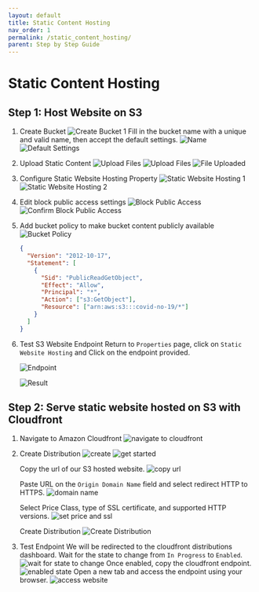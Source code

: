 ```yaml
---
layout: default
title: Static Content Hosting
nav_order: 1
permalink: /static_content_hosting/
parent: Step by Step Guide
---
```


# Static Content Hosting

## Step 1: Host Website on S3

1. Create Bucket
   ![Create Bucket 1](https://s3.us-west-2.amazonaws.com/secure.notion-static.com/f935e6af-64dc-45a4-a70a-94709ea9cf12/Untitled.png?X-Amz-Algorithm=AWS4-HMAC-SHA256&X-Amz-Credential=AKIAT73L2G45O3KS52Y5%2F20200819%2Fus-west-2%2Fs3%2Faws4_request&X-Amz-Date=20200819T052857Z&X-Amz-Expires=86400&X-Amz-Signature=d89ac041018748472c67a21ebd75584cb75f8f2f0be1b131448b5a3e7b96df56&X-Amz-SignedHeaders=host&response-content-disposition=filename%20%3D%22Untitled.png%22)
   Fill in the bucket name with a unique and valid name, then accept the default settings.
   ![Name](https://s3.us-west-2.amazonaws.com/secure.notion-static.com/2d0c5418-e4b5-4936-b2ee-3f93b02d0214/Untitled.png?X-Amz-Algorithm=AWS4-HMAC-SHA256&X-Amz-Credential=AKIAT73L2G45O3KS52Y5%2F20200819%2Fus-west-2%2Fs3%2Faws4_request&X-Amz-Date=20200819T055444Z&X-Amz-Expires=86400&X-Amz-Signature=18600caf00e51960a99bd9bca142ef214ab0993eca8f24e43ec6e7323937be08&X-Amz-SignedHeaders=host&response-content-disposition=filename%20%3D%22Untitled.png%22)
   ![Default Settings](https://s3.us-west-2.amazonaws.com/secure.notion-static.com/4cda48f2-20e4-482a-b2f9-29a2a6cfab90/Untitled.png?X-Amz-Algorithm=AWS4-HMAC-SHA256&X-Amz-Credential=AKIAT73L2G45O3KS52Y5%2F20200819%2Fus-west-2%2Fs3%2Faws4_request&X-Amz-Date=20200819T055513Z&X-Amz-Expires=86400&X-Amz-Signature=f152ce797b8f2b94065c4b03679ded20bf13da3e5ea1f64896eb76979b70a12f&X-Amz-SignedHeaders=host&response-content-disposition=filename%20%3D%22Untitled.png%22)

2. Upload Static Content
   ![Upload Files](https://s3.us-west-2.amazonaws.com/secure.notion-static.com/6fba1e6f-33da-407f-bc31-1d91361988f1/Untitled.png?X-Amz-Algorithm=AWS4-HMAC-SHA256&X-Amz-Credential=AKIAT73L2G45O3KS52Y5%2F20200819%2Fus-west-2%2Fs3%2Faws4_request&X-Amz-Date=20200819T055551Z&X-Amz-Expires=86400&X-Amz-Signature=924f0aeea0d88ab1f65048b213d350023cd10218dc2f6b4aa475de5e94e790a4&X-Amz-SignedHeaders=host&response-content-disposition=filename%20%3D%22Untitled.png%22)
   ![Upload Files](https://s3.us-west-2.amazonaws.com/secure.notion-static.com/4925eaae-d736-4613-8c7a-5c9bf4c4dcaf/Untitled.png?X-Amz-Algorithm=AWS4-HMAC-SHA256&X-Amz-Credential=AKIAT73L2G45O3KS52Y5%2F20200819%2Fus-west-2%2Fs3%2Faws4_request&X-Amz-Date=20200819T055903Z&X-Amz-Expires=86400&X-Amz-Signature=7e2aa63e67f62bff7b381b76c0b21dee10fe2dadef340a291f595e226d598446&X-Amz-SignedHeaders=host&response-content-disposition=filename%20%3D%22Untitled.png%22)
   ![File Uploaded](https://s3.us-west-2.amazonaws.com/secure.notion-static.com/346eb878-d6e2-43b7-9536-a7ed0e6d8d8c/Untitled.png?X-Amz-Algorithm=AWS4-HMAC-SHA256&X-Amz-Credential=AKIAT73L2G45O3KS52Y5%2F20200819%2Fus-west-2%2Fs3%2Faws4_request&X-Amz-Date=20200819T055915Z&X-Amz-Expires=86400&X-Amz-Signature=bff560caf4475746f1bf9698dd5d78543ed875d04751f78ffb1ac992ab5e6c56&X-Amz-SignedHeaders=host&response-content-disposition=filename%20%3D%22Untitled.png%22)

3. Configure Static Website Hosting Property
   ![Static Website Hosting 1](https://s3.us-west-2.amazonaws.com/secure.notion-static.com/8d234378-6345-4b2b-8dcd-1b35f596492e/Untitled.png?X-Amz-Algorithm=AWS4-HMAC-SHA256&X-Amz-Credential=AKIAT73L2G45O3KS52Y5%2F20200819%2Fus-west-2%2Fs3%2Faws4_request&X-Amz-Date=20200819T055943Z&X-Amz-Expires=86400&X-Amz-Signature=5d1a5a7463f0e4f78fe615a62b65cb22d601c28f31480a2f53778780bad66df2&X-Amz-SignedHeaders=host&response-content-disposition=filename%20%3D%22Untitled.png%22)
   ![Static Website Hosting 2](https://s3.us-west-2.amazonaws.com/secure.notion-static.com/e2258f4c-9861-4a90-b5a2-0d4684788cb7/Untitled.png?X-Amz-Algorithm=AWS4-HMAC-SHA256&X-Amz-Credential=AKIAT73L2G45O3KS52Y5%2F20200819%2Fus-west-2%2Fs3%2Faws4_request&X-Amz-Date=20200819T055946Z&X-Amz-Expires=86400&X-Amz-Signature=604c87503793d62c03cd4494c9df1a0d6770e52476d0e4132b8c73a4b974675a&X-Amz-SignedHeaders=host&response-content-disposition=filename%20%3D%22Untitled.png%22)

4. Edit block public access settings
   ![Block Public Access](https://s3.us-west-2.amazonaws.com/secure.notion-static.com/1ffeae69-e569-475b-bd4b-cc14aa70660b/Untitled.png?X-Amz-Algorithm=AWS4-HMAC-SHA256&X-Amz-Credential=AKIAT73L2G45O3KS52Y5%2F20200819%2Fus-west-2%2Fs3%2Faws4_request&X-Amz-Date=20200819T060106Z&X-Amz-Expires=86400&X-Amz-Signature=85f9e142c39c91b53a9455d0d1b30dcc43163ab5b624080b41060baf2c92c568&X-Amz-SignedHeaders=host&response-content-disposition=filename%20%3D%22Untitled.png%22)
   ![Confirm Block Public Access](https://s3.us-west-2.amazonaws.com/secure.notion-static.com/f0bfc35d-15f3-4cee-b533-8cd3d0f949e4/Untitled.png?X-Amz-Algorithm=AWS4-HMAC-SHA256&X-Amz-Credential=AKIAT73L2G45O3KS52Y5%2F20200819%2Fus-west-2%2Fs3%2Faws4_request&X-Amz-Date=20200819T060137Z&X-Amz-Expires=86400&X-Amz-Signature=fd4e316b4c4416037c7d9a0e129a6051f5a88856c5d157aec16bca866e964b7d&X-Amz-SignedHeaders=host&response-content-disposition=filename%20%3D%22Untitled.png%22)
5. Add bucket policy to make bucket content publicly available
   ![Bucket Policy](https://s3.us-west-2.amazonaws.com/secure.notion-static.com/f2068586-ab05-4df4-98ed-b2e242adff1d/Untitled.png?X-Amz-Algorithm=AWS4-HMAC-SHA256&X-Amz-Credential=AKIAT73L2G45O3KS52Y5%2F20200819%2Fus-west-2%2Fs3%2Faws4_request&X-Amz-Date=20200819T060202Z&X-Amz-Expires=86400&X-Amz-Signature=0735a52b120667c4354d20881e131749c415f0075f76f2c219f2df48b5120b2d&X-Amz-SignedHeaders=host&response-content-disposition=filename%20%3D%22Untitled.png%22)
   ```json
   {
     "Version": "2012-10-17",
     "Statement": [
       {
         "Sid": "PublicReadGetObject",
         "Effect": "Allow",
         "Principal": "*",
         "Action": ["s3:GetObject"],
         "Resource": ["arn:aws:s3:::covid-no-19/*"]
       }
     ]
   }
   ```
6. Test S3 Website Endpoint
   Return to `Properties` page, click on `Static Website Hosting` and Click on the endpoint provided.
   
   ![Endpoint](https://s3.us-west-2.amazonaws.com/secure.notion-static.com/21323b71-2144-4d97-bf1f-dff4899105ff/Untitled.png?X-Amz-Algorithm=AWS4-HMAC-SHA256&X-Amz-Credential=AKIAT73L2G45O3KS52Y5%2F20200819%2Fus-west-2%2Fs3%2Faws4_request&X-Amz-Date=20200819T060342Z&X-Amz-Expires=86400&X-Amz-Signature=133468546c39c168931ec6af123692b5212c54cf0d235a70a5e429003b00e85f&X-Amz-SignedHeaders=host&response-content-disposition=filename%20%3D%22Untitled.png%22)
   
   ![Result](https://s3.us-west-2.amazonaws.com/secure.notion-static.com/a040c8f7-ac86-472f-837b-6ff3957e12f8/Untitled.png?X-Amz-Algorithm=AWS4-HMAC-SHA256&X-Amz-Credential=AKIAT73L2G45O3KS52Y5%2F20200819%2Fus-west-2%2Fs3%2Faws4_request&X-Amz-Date=20200819T060438Z&X-Amz-Expires=86400&X-Amz-Signature=3bb145bfdc5653afb17ce90aa6dbefe16a99d60025420d6c46cdce86e34e9006&X-Amz-SignedHeaders=host&response-content-disposition=filename%20%3D%22Untitled.png%22)

## Step 2: Serve static website hosted on S3 with Cloudfront

1. Navigate to Amazon Cloudfront
   ![navigate to cloudfront](https://s3.us-west-2.amazonaws.com/secure.notion-static.com/304da671-c615-4acd-bf35-0b131b3dc4b0/Untitled.png?X-Amz-Algorithm=AWS4-HMAC-SHA256&X-Amz-Credential=AKIAT73L2G45O3KS52Y5%2F20200819%2Fus-west-2%2Fs3%2Faws4_request&X-Amz-Date=20200819T062413Z&X-Amz-Expires=86400&X-Amz-Signature=24a8dfd622503395638952508c12f025f2ba6d1e4ace3bb36363cfeab4663edf&X-Amz-SignedHeaders=host&response-content-disposition=filename%20%3D%22Untitled.png%22)
2. Create Distribution
   ![create](https://s3.us-west-2.amazonaws.com/secure.notion-static.com/db61037a-74cb-412c-82ff-2446ca5eb74c/Untitled.png?X-Amz-Algorithm=AWS4-HMAC-SHA256&X-Amz-Credential=AKIAT73L2G45O3KS52Y5%2F20200819%2Fus-west-2%2Fs3%2Faws4_request&X-Amz-Date=20200819T062457Z&X-Amz-Expires=86400&X-Amz-Signature=0100479cae1b772f10504fa012ac89e86b73fcd63dd4f97bb017b3d94d2d6216&X-Amz-SignedHeaders=host&response-content-disposition=filename%20%3D%22Untitled.png%22)
   ![get started](https://s3.us-west-2.amazonaws.com/secure.notion-static.com/a80ec820-429f-4451-ad46-e121398a4f8b/Untitled.png?X-Amz-Algorithm=AWS4-HMAC-SHA256&X-Amz-Credential=AKIAT73L2G45O3KS52Y5%2F20200819%2Fus-west-2%2Fs3%2Faws4_request&X-Amz-Date=20200819T062500Z&X-Amz-Expires=86400&X-Amz-Signature=2a9935f363a2dcbfde47e7a05a6eef16d6dc825a20409479fa4a44b896628bdb&X-Amz-SignedHeaders=host&response-content-disposition=filename%20%3D%22Untitled.png%22)
   
   Copy the url of our S3 hosted website.
   ![copy url](https://s3.us-west-2.amazonaws.com/secure.notion-static.com/75f30ac1-1c1f-485c-a648-74d6476d42e0/Untitled.png?X-Amz-Algorithm=AWS4-HMAC-SHA256&X-Amz-Credential=AKIAT73L2G45O3KS52Y5%2F20200819%2Fus-west-2%2Fs3%2Faws4_request&X-Amz-Date=20200819T062545Z&X-Amz-Expires=86400&X-Amz-Signature=8b32a08c86f94a18f74f0fe407ca4eee12d0e1a12f06e9de54dcecea3c43a825&X-Amz-SignedHeaders=host&response-content-disposition=filename%20%3D%22Untitled.png%22)

   Paste URL on the `Origin Domain Name` field and select redirect HTTP to HTTPS.
   ![domain name](https://s3.us-west-2.amazonaws.com/secure.notion-static.com/c0d82c3d-4ac8-4ef1-a4f8-d8f808d377a4/Untitled.png?X-Amz-Algorithm=AWS4-HMAC-SHA256&X-Amz-Credential=AKIAT73L2G45O3KS52Y5%2F20200819%2Fus-west-2%2Fs3%2Faws4_request&X-Amz-Date=20200819T062627Z&X-Amz-Expires=86400&X-Amz-Signature=cb0da4b9f072b5f780dfe5624b33806c377e292cfb1dd8bb1c503448c094a298&X-Amz-SignedHeaders=host&response-content-disposition=filename%20%3D%22Untitled.png%22)

   Select Price Class, type of SSL certificate, and supported HTTP versions.
   ![set price and ssl](https://s3.us-west-2.amazonaws.com/secure.notion-static.com/779e5fdb-b3a6-4b76-83bd-4ff7086a21f5/Untitled.png?X-Amz-Algorithm=AWS4-HMAC-SHA256&X-Amz-Credential=AKIAT73L2G45O3KS52Y5%2F20200819%2Fus-west-2%2Fs3%2Faws4_request&X-Amz-Date=20200819T062750Z&X-Amz-Expires=86400&X-Amz-Signature=037de32ecc1e70ba404cc262d74d32f3188c9e4549d506f4149e8780c7e5cf78&X-Amz-SignedHeaders=host&response-content-disposition=filename%20%3D%22Untitled.png%22)

   Create Distribution
   ![Create Distribution](https://s3.us-west-2.amazonaws.com/secure.notion-static.com/fd4fd258-8cf6-41df-a028-4933f3c67b64/Untitled.png?X-Amz-Algorithm=AWS4-HMAC-SHA256&X-Amz-Credential=AKIAT73L2G45O3KS52Y5%2F20200819%2Fus-west-2%2Fs3%2Faws4_request&X-Amz-Date=20200819T062753Z&X-Amz-Expires=86400&X-Amz-Signature=b0cb6fc13c0d5182b1a8487e4c876fd15225b9863bccde2c1b49c7e955cbacbb&X-Amz-SignedHeaders=host&response-content-disposition=filename%20%3D%22Untitled.png%22)

3. Test Endpoint
   We will be redirected to the cloudfront distributions dashboard. Wait for the state to change from `In Progress` to `Enabled`.
   ![wait for state to change](https://s3.us-west-2.amazonaws.com/secure.notion-static.com/74c55f8b-5592-4134-b64f-2237a5fabb3c/Untitled.png?X-Amz-Algorithm=AWS4-HMAC-SHA256&X-Amz-Credential=AKIAT73L2G45O3KS52Y5%2F20200819%2Fus-west-2%2Fs3%2Faws4_request&X-Amz-Date=20200819T062935Z&X-Amz-Expires=86400&X-Amz-Signature=874d92ace03609900453f25319974186497db5d66d82584ae38c13bd725664b3&X-Amz-SignedHeaders=host&response-content-disposition=filename%20%3D%22Untitled.png%22)
   Once enabled, copy the cloudfront endpoint.
   ![enabled state](https://s3.us-west-2.amazonaws.com/secure.notion-static.com/85bbed98-1de8-489d-b564-68a11aaf67c9/Untitled.png?X-Amz-Algorithm=AWS4-HMAC-SHA256&X-Amz-Credential=AKIAT73L2G45O3KS52Y5%2F20200819%2Fus-west-2%2Fs3%2Faws4_request&X-Amz-Date=20200819T063159Z&X-Amz-Expires=86400&X-Amz-Signature=916009ef4a36d4b4d56f335cad2c58fd12146734f792c1c7ba459f1cf2d2c0e0&X-Amz-SignedHeaders=host&response-content-disposition=filename%20%3D%22Untitled.png%22)
   Open a new tab and access the endpoint using your browser.
   ![access website](https://s3.us-west-2.amazonaws.com/secure.notion-static.com/5dca1a9a-c2ad-491f-966b-b427a85d9f9f/Untitled.png?X-Amz-Algorithm=AWS4-HMAC-SHA256&X-Amz-Credential=AKIAT73L2G45O3KS52Y5%2F20200819%2Fus-west-2%2Fs3%2Faws4_request&X-Amz-Date=20200819T063322Z&X-Amz-Expires=86400&X-Amz-Signature=8c3a3f87935ace190124f68d8efeea9ffde7c70e4acea2499f8ecb5c0284714a&X-Amz-SignedHeaders=host&response-content-disposition=filename%20%3D%22Untitled.png%22)